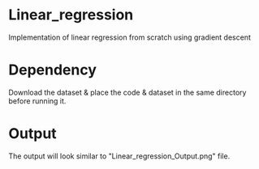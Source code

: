 # Linear_regression
Implementation of linear regression from scratch using gradient descent

# Dependency
Download the dataset & place the code & dataset in the same directory before running it.

# Output
The output will look similar to "Linear_regression_Output.png" file.


